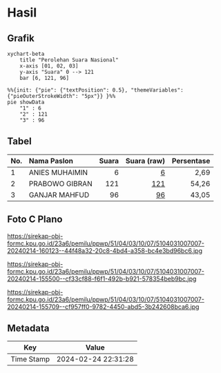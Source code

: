 # Hasil

## Grafik

```mermaid
xychart-beta
    title "Perolehan Suara Nasional"
    x-axis [01, 02, 03]
    y-axis "Suara" 0 --> 121
    bar [6, 121, 96]
```

```mermaid
%%{init: {"pie": {"textPosition": 0.5}, "themeVariables": {"pieOuterStrokeWidth": "5px"}} }%%
pie showData
    "1" : 6
    "2" : 121
    "3" : 96
```

## Tabel

| No. | Nama Paslon    | Suara | Suara (raw) | Persentase |
|:--- |:-------------- | -----:| -----------:| ----------:|
| 1   | ANIES MUHAIMIN | 6     | [6][p-1]    | 2,69       |
| 2   | PRABOWO GIBRAN | 121   | [121][p-2]  | 54,26      |
| 3   | GANJAR MAHFUD  | 96    | [96][p-3]   | 43,05      |


[p-1]: https://github.com/gigit-pemilu/pemilu-2024/blob/main/pilpres/hitung-suara/sub/51-bali/sub/04-gianyar/sub/03-gianyar/sub/1007-bitera/sub/007-tps/sub/paslon-1.txt
[p-2]: https://github.com/gigit-pemilu/pemilu-2024/blob/main/pilpres/hitung-suara/sub/51-bali/sub/04-gianyar/sub/03-gianyar/sub/1007-bitera/sub/007-tps/sub/paslon-2.txt
[p-3]: https://github.com/gigit-pemilu/pemilu-2024/blob/main/pilpres/hitung-suara/sub/51-bali/sub/04-gianyar/sub/03-gianyar/sub/1007-bitera/sub/007-tps/sub/paslon-3.txt

## Foto C Plano

https://sirekap-obj-formc.kpu.go.id/23a6/pemilu/ppwp/51/04/03/10/07/5104031007007-20240214-160123--44f48a32-20c8-4bd4-a358-bc4e3bd96bc6.jpg

https://sirekap-obj-formc.kpu.go.id/23a6/pemilu/ppwp/51/04/03/10/07/5104031007007-20240214-155500--cf33cf88-f6f1-492b-b921-578354beb9bc.jpg

https://sirekap-obj-formc.kpu.go.id/23a6/pemilu/ppwp/51/04/03/10/07/5104031007007-20240214-155709--cf957ff0-9782-4450-abd5-3b242608bca6.jpg


## Metadata

| Key        | Value               |
| ---------- | ------------------- |
| Time Stamp | 2024-02-24 22:31:28 |



